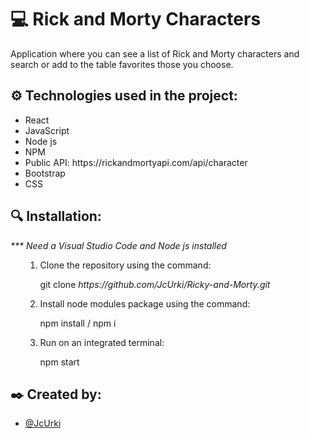 # 💻 Rick and Morty Characters

<p>Application where you can see a list of Rick and Morty characters and search or add to the table favorites those you choose.</p>

## ⚙️ Technologies used in the project:

<ul>
        <li>React</li>
        <li>JavaScript</li>
        <li>Node js</li>
        <li>NPM</li> 
        <li>Public API: https://rickandmortyapi.com/api/character</li> 
        <li>Bootstrap</li>  
        <li>CSS</li>    
</ul>

## 🔍 Installation:

<i>*** Need a Visual Studio Code and Node js installed</i>

<ul>
      <ol>
        <li>Clone the repository using the command:</li>
            <p>git clone <i>https://github.com/JcUrki/Ricky-and-Morty.git</i></p>
        <li>Install node modules package using the command:</li>
            <p>npm install / npm i</p>
        <li>Run on an integrated terminal:</li>
            <p>npm start</p>
        </ol>
        
</ul>

## ✒️ Created by:

<ul>
        <li><a href="https://github.com/JcUrki">@JcUrki</a></li> 
</ul>